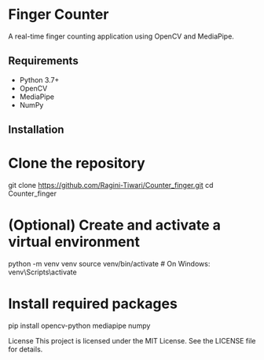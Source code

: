 # Finger Counter

A real-time finger counting application using OpenCV and MediaPipe.

## Requirements
- Python 3.7+
- OpenCV
- MediaPipe
- NumPy
## Installation

# Clone the repository
git clone https://github.com/Ragini-Tiwari/Counter_finger.git
cd Counter_finger

# (Optional) Create and activate a virtual environment
python -m venv venv
source venv/bin/activate  # On Windows: venv\Scripts\activate

# Install required packages
pip install opencv-python mediapipe numpy

License
This project is licensed under the MIT License. See the LICENSE file for details.
